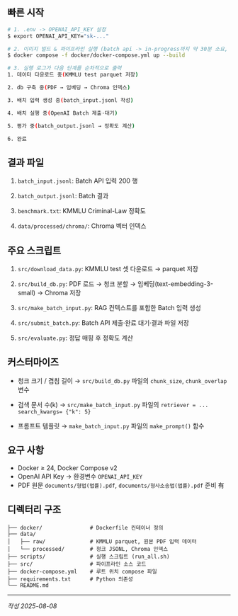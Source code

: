 ## 빠른 시작
```bash
# 1. .env -> OPENAI_API_KEY 설정
$ export OPENAI_API_KEY="sk-..."

# 2. 이미지 빌드 & 파이프라인 실행 (batch api -> in-progress까지 약 30분 소요, 최종 응답시간 약 60-73분 소요. 그 외 구축 및 평가 작업시간 3-4분 소요.)
$ docker compose -f docker/docker-compose.yml up --build

# 3. 실행 로그가 다음 단계를 순차적으로 출력
1. 데이터 다운로드 중(KMMLU test parquet 저장)

2. db 구축 중(PDF → 임베딩 → Chroma 인덱스)

3. 배치 입력 생성 중(batch_input.jsonl 작성)

4. 배치 실행 중(OpenAI Batch 제출·대기)

5. 평가 중(batch_output.jsonl → 정확도 계산)

6. 완료
```


## 결과 파일
1.  `batch_input.jsonl`: Batch API 입력 200 행

2.  `batch_output.jsonl`: Batch 결과 

3.  `benchmark.txt`: KMMLU Criminal-Law 정확도

4.  `data/processed/chroma/`: Chroma 벡터 인덱스


## 주요 스크립트
1. `src/download_data.py`: KMMLU test 셋 다운로드 → parquet 저장 

2. `src/build_db.py`: PDF 로드 → 청크 분할 → 임베딩(text-embedding-3-small) → Chroma 저장 

3. `src/make_batch_input.py`: RAG 컨텍스트를 포함한 Batch 입력 생성 

4. `src/submit_batch.py`: Batch API 제출·완료 대기·결과 파일 저장 

5. `src/evaluate.py`: 정답 매핑 후 정확도 계산 


## 커스터마이즈
* 청크 크기 / 겹침 길이 → `src/build_db.py` 파일의 `chunk_size`, `chunk_overlap` 변수

* 검색 문서 수(k) → `src/make_batch_input.py` 파일의 `retriever = ... search_kwargs=
{"k": 5}`

* 프롬프트 템플릿 → `make_batch_input.py` 파일의 `make_prompt()` 함수


## 요구 사항
* Docker ≥ 24, Docker Compose v2
* OpenAI API Key     → 환경변수 `OPENAI_API_KEY`
* PDF 원문 `documents/형법(법률).pdf`, `documents/형사소송법(법률).pdf` 준비 有


## 디렉터리 구조
```
├── docker/               # Dockerfile 컨테이너 정의
├── data/
│   ├── raw/              # KMMLU parquet, 원본 PDF 입력 데이터
│   └── processed/        # 청크 JSONL, Chroma 인덱스
├── scripts/              # 실행 스크립트 (run_all.sh)
├── src/                  # 파이프라인 소스 코드
├── docker-compose.yml    # 루트 위치 compose 파일
├── requirements.txt      # Python 의존성
└── README.md
```


---
*작성 2025-08-08*